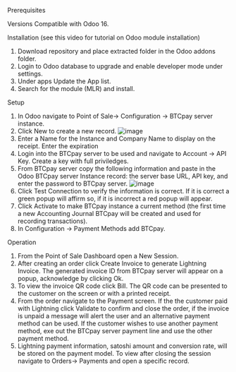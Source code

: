 Prerequisites

Versions
Compatible with Odoo 16.


Installation (see this video for tutorial on Odoo module installation)
1. Download repository and place extracted folder in the Odoo addons folder.
2. Login to Odoo database to upgrade and enable developer mode under settings.
3. Under apps Update the App list.
4. Search for the module (MLR) and install.

Setup

1. In Odoo navigate to Point of Sale-> Configuration -> BTCpay server instance.
2. Click New to create a new record.
   ![image](https://github.com/ERP-FTW/mlr_pos_community/assets/124227412/90591a58-7c0e-43da-931e-252fe154efbf)
4. Enter a Name for the Instance and Company Name to display on the receipt. Enter the expiration 
5. Login into the BTCpay server to be used and navigate to Account -> API Key. Create a key with full priviledges.
6. From BTCpay server copy the following information and paste in the Odoo BTCpay server Instance record: the server base URL, API key, and enter the password to BTCpay server.
   ![image](https://github.com/ERP-FTW/mlr_pos_community/assets/124227412/4ca911a4-94b2-46ff-90e6-fc88e73873d2)
7. Click Test Connection to verify the information is correct. If it is correct a green popup will affirm so, if it is incorrect a red popup will appear.
8. Click Activate to make BTCpay instance a current method (the first time a new Accounting Journal BTCpay will be created and used for recording transactions).
9. In Configuration -> Payment Methods add BTCpay.

Operation
1. From the Point of Sale Dashboard open a New Session.
2. After creating an order click Create Invoice to generate Lightning Invoice. The generated invoice ID from BTCpay server will appear on a popup, acknowledge by clicking Ok.
3. To view the invoice QR code click Bill. The QR code can be presented to the customer on the screen or with a printed receipt.
4. From the order navigate to the Payment screen. If the the customer paid with Lightning click Validate to confirm and close the order, if the invoice is unpaid a message will alert the user and an alternative payment method can be used. If the customer wishes to use another payment method, exe out the BTCpay server payment line and use the other payment method.
5. Lightning payment information, satoshi amount and conversion rate, will be stored on the payment model. To view after closing the session navigate to Orders-> Payments and open a specific record.

